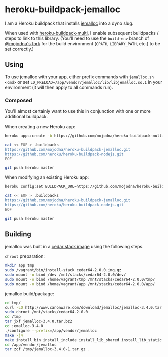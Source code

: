# heroku-buildpack-jemalloc

I am a Heroku buildpack that installs
[jemalloc](http://www.canonware.com/jemalloc/) into a dyno slug.

When used with
[heroku-buildpack-multi](https://github.com/ddollar/heroku-buildpack-multi),
I enable subsequent buildpacks / steps to link to this library.  (You'll
need to use the `build-env` branch of [@mojodna's
fork](https://github.com/mojodna/heroku-buildpack-multi/tree/build-env) for the
build environment (`CPATH`, `LIBRARY_PATH`, etc.) to be set correctly.)

## Using

To use jemalloc with your app, either prefix commands with `jemalloc.sh <cmd>`
or set `LD_PRELOAD=/app/vendor/jemalloc/lib/libjemalloc.so.1` in your
environment (it will then apply to all commands run).

### Composed

You'll almost certainly want to use this in conjunction with one or more
additional buildpack.

When creating a new Heroku app:

```bash
heroku apps:create -b https://github.com/mojodna/heroku-buildpack-multi.git#build-env

cat << EOF > .buildpacks
https://github.com/mojodna/heroku-buildpack-jemalloc.git
https://github.com/heroku/heroku-buildpack-nodejs.git
EOF

git push heroku master
```

When modifying an existing Heroku app:

```bash
heroku config:set BUILDPACK_URL=https://github.com/mojodna/heroku-buildpack-multi.git#build-env

cat << EOF > .buildpacks
https://github.com/mojodna/heroku-buildpack-jemalloc.git
https://github.com/heroku/heroku-buildpack-nodejs.git
EOF

git push heroku master
```

## Building

jemalloc was built in a [cedar stack
image](https://github.com/heroku/stack-images) using the following steps.

`chroot` preparation:

```bash
mkdir app tmp
sudo /vagrant/bin/install-stack cedar64-2.0.0.img.gz
sudo mount -o bind /dev /mnt/stacks/cedar64-2.0.0/dev/
sudo mount -o bind /home/vagrant/tmp /mnt/stacks/cedar64-2.0.0/tmp/
sudo mount -o bind /home/vagrant/app /mnt/stacks/cedar64-2.0.0/app/
```

jemalloc build/package:

```bash
cd tmp/
curl -LO http://www.canonware.com/download/jemalloc/jemalloc-3.4.0.tar.bz2
sudo chroot /mnt/stacks/cedar64-2.0.0
cd /tmp
tar jxf jemalloc-3.4.0.tar.bz2
cd jemalloc-3.4.0
./configure --prefix=/app/vendor/jemalloc
make -j4
make install_bin install_include install_lib_shared install_lib_static
cd /app/vendor/jemalloc
tar zcf /tmp/jemalloc-3.4.0-1.tar.gz .
```
